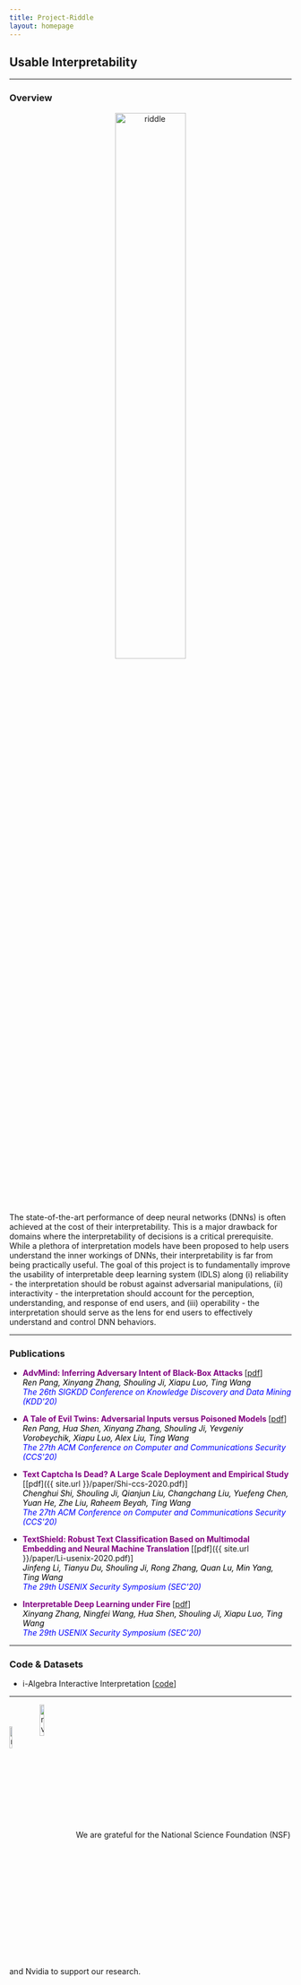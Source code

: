 ```yaml
---
title: Project-Riddle
layout: homepage
---
```



## Usable Interpretability

<hr>

### Overview


<div align="center"><img src="{{ site.baseurl }}/assets/img/riddle.png" alt="riddle" height="50%" width="50%" align="middle"/></div>


The state-of-the-art performance of deep neural networks (DNNs) is often achieved at the cost of their interpretability. This is a major drawback for domains where the interpretability of decisions is a critical prerequisite. While a plethora of interpretation models have been proposed to help users understand the inner workings of DNNs, their interpretability is far from being practically useful. The goal of this project is to fundamentally improve the usability of interpretable deep learning system (IDLS) along (i) reliability - the interpretation should be robust against adversarial manipulations, (ii) interactivity - the interpretation should account for the perception, understanding, and response of end users, and (iii) operability - the interpretation should serve as the lens for end users to effectively understand and control DNN behaviors.


<hr>

### Publications

*  **<font color="purple"> AdvMind: Inferring Adversary Intent of Black-Box Attacks </font>** [[pdf](https://arxiv.org/pdf/2006.09539.pdf)]  <br>
*<font color="black">Ren Pang, Xinyang Zhang, Shouling Ji, Xiapu Luo, Ting Wang</font>* <br>
*<font color="blue">The 26th SIGKDD Conference on Knowledge Discovery and Data Mining (KDD'20)</font>*


*  **<font color="purple"> A Tale of Evil Twins: Adversarial Inputs versus Poisoned Models </font>** [[pdf](https://arxiv.org/pdf/1911.01559.pdf)]  <br>
*<font color="black">Ren Pang, Hua Shen, Xinyang Zhang, Shouling Ji, Yevgeniy Vorobeychik, Xiapu Luo, Alex Liu, Ting Wang</font>* <br>
*<font color="blue">The 27th ACM Conference on Computer and Communications Security (CCS'20)</font>*

*  **<font color="purple">  Text Captcha Is Dead? A Large Scale Deployment and Empirical Study </font>** [[pdf]({{ site.url }}/paper/Shi-ccs-2020.pdf)]  <br>
*<font color="black">Chenghui Shi, Shouling Ji, Qianjun Liu, Changchang Liu, Yuefeng Chen, Yuan He, Zhe Liu, Raheem Beyah,
Ting Wang</font>* <br>
*<font color="blue">The 27th ACM Conference on Computer and Communications Security (CCS'20)</font>*

*  **<font color="purple"> TextShield: Robust Text Classification Based on Multimodal Embedding and Neural Machine Translation </font>** [[pdf]({{ site.url }}/paper/Li-usenix-2020.pdf)]  <br>
*<font color="black">Jinfeng Li, Tianyu Du, Shouling Ji, Rong Zhang, Quan Lu, Min Yang, Ting Wang</font>* <br>
*<font color="blue">The 29th USENIX Security Symposium (SEC'20)</font>*

*  **<font color="purple"> Interpretable Deep Learning under Fire </font>** [[pdf](https://arxiv.org/abs/1812.00891)]  <br>
*<font color="black">Xinyang Zhang, Ningfei Wang,  Hua Shen, Shouling Ji, Xiapu Luo, Ting
  Wang</font>* <br>
*<font color="blue">The 29th USENIX Security Symposium (SEC'20)</font>*

<hr>

### Code & Datasets

* i-Algebra Interactive Interpretation [[code](https://anonymous.4open.science/r/1684d602-17bd-432e-b59d-80bfd1dca5f7/)]

<hr>

<img src="{{ site.baseurl }}/assets/img/nsf.jpg" alt="nsf" height="10%" width="10%" align="absmiddle"/> <img src="{{ site.baseurl }}/assets/img/nvidia.jpg" alt="nvidia" height="12%" width="12%" align="absmiddle"/> We are grateful for the National Science Foundation (NSF) and Nvidia to support our research.

